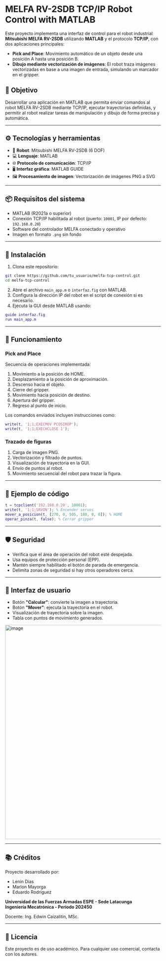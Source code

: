 
# MELFA RV-2SDB TCP/IP Robot Control with MATLAB

Este proyecto implementa una interfaz de control para el robot industrial **Mitsubishi MELFA RV-2SDB** utilizando **MATLAB** y el protocolo **TCP/IP**, con dos aplicaciones principales:

- **Pick and Place**: Movimiento automático de un objeto desde una posición A hasta una posición B.
- **Dibujo mediante vectorización de imágenes**: El robot traza imágenes vectorizadas en base a una imagen de entrada, simulando un marcador en el gripper.

## 🎯 Objetivo

Desarrollar una aplicación en MATLAB que permita enviar comandos al robot MELFA RV-2SDB mediante TCP/IP, ejecutar trayectorias definidas, y permitir al robot realizar tareas de manipulación y dibujo de forma precisa y automática.

---

## ⚙️ Tecnologías y herramientas

- 🔧 **Robot**: Mitsubishi MELFA RV-2SDB (6 DOF)
- 💻 **Lenguaje**: MATLAB
- 🌐 **Protocolo de comunicación**: TCP/IP
- 🖥️ **Interfaz gráfica**: MATLAB GUIDE
- 🖼️ **Procesamiento de imagen**: Vectorización de imágenes PNG a SVG

---

## 📦 Requisitos del sistema

- MATLAB (R2021a o superior)
- Conexión TCP/IP habilitada al robot (puerto: `10001`, IP por defecto: `192.168.0.20`)
- Software del controlador MELFA conectado y operativo
- Imagen en formato `.png` sin fondo

---

## 🚀 Instalación

1. Clona este repositorio:

```bash
git clone https://github.com/tu_usuario/melfa-tcp-control.git
cd melfa-tcp-control
```

2. Abre el archivo `main_app.m` o `interfaz.fig` con MATLAB.
3. Configura la dirección IP del robot en el script de conexión si es necesario.
4. Ejecuta la GUI desde MATLAB usando:

```matlab
guide interfaz.fig
run main_app.m
```

---

## 🧠 Funcionamiento

### Pick and Place

Secuencia de operaciones implementada:

1. Movimiento a la posición de HOME.
2. Desplazamiento a la posición de aproximación.
3. Descenso hacia el objeto.
4. Cierre del gripper.
5. Movimiento hacia posición de destino.
6. Apertura del gripper.
7. Regreso al punto de inicio.

Los comandos enviados incluyen instrucciones como:

```matlab
write(t, '1;1;EXECMOV PCOSIROP');
write(t, '1;1;EXECHCLOSE 1');
```

### Trazado de figuras

1. Carga de imagen PNG.
2. Vectorización y filtrado de puntos.
3. Visualización de trayectoria en la GUI.
4. Envío de puntos al robot.
5. Movimiento secuencial del robot para trazar la figura.

---

## 🧪 Ejemplo de código

```matlab
t = tcpclient('192.168.0.20', 10001);
write(t, '1;1;SRVON'); % Encender servos
mover_a_posicion(t, [270, 0, 505, 180, 0, 0]); % HOME
operar_pinza(t, false); % Cerrar gripper
```

---

## 🛡️ Seguridad

- Verifica que el área de operación del robot esté despejada.
- Usa equipos de protección personal (EPP).
- Mantén siempre habilitado el botón de parada de emergencia.
- Delimita zonas de seguridad si hay otros operadores cerca.

---

## 📸 Interfaz de usuario

- Botón **"Calcular"**: convierte la imagen a trayectoria.
- Botón **"Mover"**: ejecuta la trayectoria en el robot.
- Visualización de trayectoria sobre la imagen.
- Tabla con puntos de movimiento generados.

<img width="1200" height="691" alt="image" src="https://github.com/user-attachments/assets/8a3bfb35-4a30-4530-a09b-677f88fb0dc1" />


---

## 📚 Créditos

Proyecto desarrollado por:

- Lenin Dias  
- Marlon Mayorga  
- Eduardo Rodríguez  

**Universidad de las Fuerzas Armadas ESPE - Sede Latacunga**  
**Ingeniería Mecatrónica - Período 202450**

Docente: Ing. Edwin Caizalitín, MSc.

---

## 📄 Licencia

Este proyecto es de uso académico. Para cualquier uso comercial, contacta con los autores.
